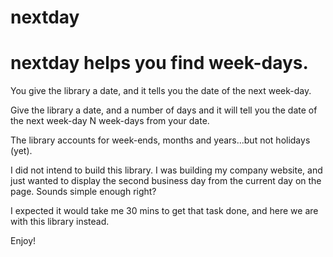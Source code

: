 # nextday
<h1>nextday helps you find week-days.</h1>

You give the library a date, and it tells you the date of the next week-day.

Give the library a date, and a number of days and it will tell you the date of the next week-day N week-days from your date.

The library accounts for week-ends, months and years...but not holidays (yet).

I did not intend to build this library.  I was building my company website, and just wanted to display the second business day from the current day on the page.  Sounds simple enough right?

I expected it would take me 30 mins to get that task done, and here we are with this library instead.

Enjoy!
